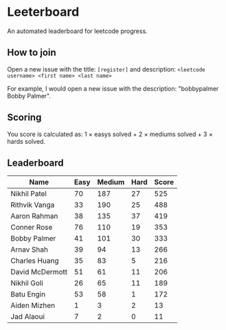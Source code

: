 # Leeterboard

An automated leaderboard for leetcode progress.

## How to join

Open a new issue with the title: `[register]` and description:
`<leetcode username> <first name> <last name>`

For example, I would open a new issue with the description: "bobbypalmer Bobby Palmer".

## Scoring

You score is calculated as:
1 $\times$ easys solved + 2 $\times$ mediums solved + 3 $\times$ hards solved.

## Leaderboard
| Name | Easy | Medium | Hard | Score |
| --- | --- | --- | --- | --- |
| Nikhil Patel | 70 | 187 | 27 | 525 |
| Rithvik Vanga | 33 | 190 | 25 | 488 |
| Aaron Rahman | 38 | 135 | 37 | 419 |
| Conner Rose | 76 | 110 | 19 | 353 |
| Bobby Palmer | 41 | 101 | 30 | 333 |
| Arnav Shah | 39 | 94 | 13 | 266 |
| Charles Huang | 35 | 83 | 5 | 216 |
| David McDermott | 51 | 61 | 11 | 206 |
| Nikhil Goli | 26 | 65 | 11 | 189 |
| Batu Engin | 53 | 58 | 1 | 172 |
| Aiden Mizhen | 1 | 3 | 2 | 13 |
| Jad Alaoui | 7 | 2 | 0 | 11 |
